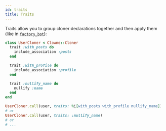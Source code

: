 ```yaml
---
id: traits
title: Traits
---
```


Traits allow you to group cloner declarations together and then apply them (like in [`factory_bot`](https://github.com/thoughtbot/factory_bot)):

```ruby
class UserCloner < Clowne::Cloner
  trait :with_posts do
    include_association :posts
  end

  trait :with_profile do
    include_association :profile
  end

  trait :nullify_name do
    nullify :name
  end
end

UserCloner.call(user, traits: %i[with_posts with_profile nullify_name])
# or
UserCloner.call(user, traits: :nullify_name)
# or
# ...
```
